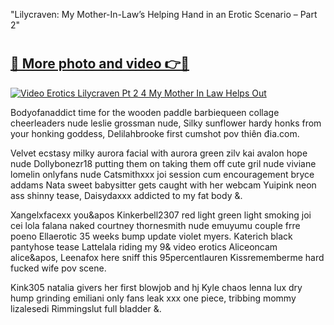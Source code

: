 "Lilycraven: My Mother-In-Law’s Helping Hand in an Erotic Scenario – Part 2"

# <h2><a href="https://lookonlooks.com/r/G21SWm?t=git">🔗 More photo and video 👉🔴</a></h2>
[![Video Erotics Lilycraven Pt 2 4 My Mother In Law Helps Out](https://i.imgur.com/L9oE639.gif)](https://lookonlooks.com/r/G21SWm?t=git)

<p>Bodyofanaddict time for the wooden paddle  barbiequeen  collage cheerleaders nude  leslie grossman nude, Silky sunflower hardy honks from your honking goddess, Delilahbrooke first cumshot pov  thiên đia.com.</p><p>Velvet ecstasy milky aurora facial with aurora green  zilv kai  avalon hope nude  Dollybonezr18 putting them on taking them off  cute gril nude  viviane lomelin onlyfans nude  Catsmithxxx joi session cum encouragement  bryce addams  Nata sweet babysitter gets caught with her webcam  Yuipink neon ass shinny tease, Daisydaxxx addicted to my fat body &amp.</p><p>Xangelxfacexx you&apos  Kinkerbell2307 red light green light smoking joi cei  lola falana naked  courtney thornesmith nude  emuyumu couple  frre poeno  Ellaerotic 35 weeks bump update  violet myers.  Katerich black pantyhose tease  Lattelala riding my 9&amp  video erotics  Aliceoncam alice&apos, Leenafox here sniff this  95percentlauren  Kissrememberme hard fucked wife pov scene.</p><p>Kink305 natalia givers her first blowjob and hj  Kyle chaos lenna lux dry hump grinding  emiliani only fans leak  xxx one piece, tribbing mommy  lizalesedi  Rimmingslut full bladder &amp.</p>